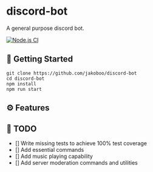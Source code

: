 # discord-bot

A general purpose discord bot.

[![Node.js CI](https://github.com/jakoboo/discord-bot/actions/workflows/node.js.yml/badge.svg)](https://github.com/jakoboo/discord-bot/actions)

## 🚀 Getting Started

```
git clone https://github.com/jakoboo/discord-bot
cd discord-bot
npm install
npm run start
```

## ⚙️ Features

## 📝 TODO

- [] Write missing tests to achieve 100% test coverage
- [] Add essential commands
- [] Add music playing capability
- [] Add server moderation commands and utilities
